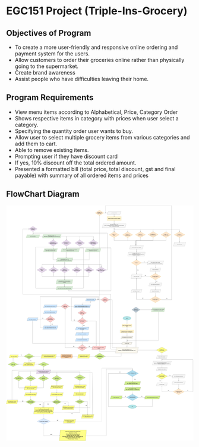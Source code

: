 # EGC151 Project (Triple-Ins-Grocery)

## Objectives of Program
* To create a more user-friendly and responsive online ordering and payment system for the users.
* Allow customers to order their groceries online rather than physically going to the supermarket.
* Create brand awareness
* Assist people who have difficulties leaving their home.

## Program Requirements
* View menu items according to Alphabetical, Price, Category Order
* Shows respective items in category with prices when user select a category.
* Specifying the quantity order user wants to buy.
* Allow user to select multiple grocery items from various categories and add them to cart.
* Able to remove existing items.
* Prompting user if they have discount card
* If yes, 10% discount off the total ordered amount.
* Presented a formatted bill (total price, total discount, gst and final payable) with summary of all ordered items and prices

## FlowChart Diagram
![Program Flowchart](EGC151_Grp%205%20Flowchart.jpg)
